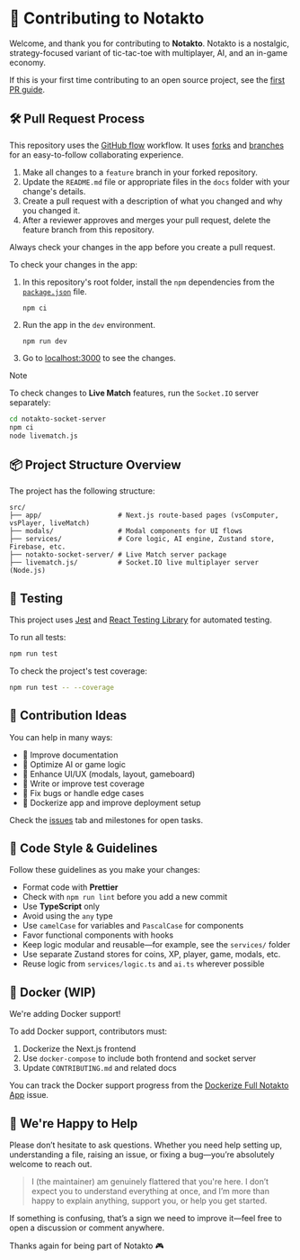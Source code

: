 # 🤝 Contributing to Notakto

Welcome, and thank you for contributing to **Notakto**. Notakto is a nostalgic, strategy-focused variant of tic-tac-toe with multiplayer, AI, and an in-game economy.

If this is your first time contributing to an open source project, see the [first PR guide][1].

## 🛠️ Pull Request Process

This repository uses the [GitHub flow][2] workflow. It uses [forks][3] and [branches][4] for an easy-to-follow collaborating experience.

1. Make all changes to a `feature` branch in your forked repository.
1. Update the `README.md` file or appropriate files in the `docs` folder with your change's details.
1. Create a pull request with a description of what you changed and why you changed it.
1. After a reviewer approves and merges your pull request, delete the feature branch from this repository.

Always check your changes in the app before you create a pull request.

To check your changes in the app:

1. In this repository's root folder, install the `npm` dependencies from the [`package.json`][5] file.

    ```console
    npm ci
    ```

1. Run the app in the `dev` environment.

    ```console
    npm run dev
    ```

1. Go to [localhost:3000][6] to see the changes.

> [!NOTE]
> To check changes to **Live Match** features, run the `Socket.IO` server separately:
>
> ```bash
> cd notakto-socket-server
> npm ci
> node livematch.js
> ```


## 📦 Project Structure Overview

The project has the following structure:

```text
src/
├── app/                   # Next.js route-based pages (vsComputer, vsPlayer, liveMatch)
├── modals/                # Modal components for UI flows
├── services/              # Core logic, AI engine, Zustand store, Firebase, etc.
├── notakto-socket-server/ # Live Match server package
├── livematch.js/          # Socket.IO live multiplayer server (Node.js)
```

## 🧪 Testing

This project uses [Jest][7] and [React Testing Library][8] for automated testing.

To run all tests:

```bash
npm run test
```

To check the project's test coverage:

```bash
npm run test -- --coverage
```

## 📁 Contribution Ideas

You can help in many ways:

* 📄 Improve documentation
* 🧠 Optimize AI or game logic
* 💬 Enhance UI/UX (modals, layout, gameboard)
* 🧪 Write or improve test coverage
* 🐛 Fix bugs or handle edge cases
* 🐳 Dockerize app and improve deployment setup

Check the [issues][9] tab and milestones for open tasks.

## 🧹 Code Style & Guidelines

Follow these guidelines as you make your changes:

* Format code with **Prettier**
* Check with `npm run lint` before you add a new commit
* Use **TypeScript** only
* Avoid using the `any` type
* Use `camelCase` for variables and `PascalCase` for components
* Favor functional components with hooks
* Keep logic modular and reusable—for example, see the `services/` folder
* Use separate Zustand stores for coins, XP, player, game, modals, etc.
* Reuse logic from `services/logic.ts` and `ai.ts` wherever possible

## 🐳 Docker (WIP)

We're adding Docker support!

To add Docker support, contributors must:

1. Dockerize the Next.js frontend
2. Use `docker-compose` to include both frontend and socket server
3. Update `CONTRIBUTING.md` and related docs

You can track the Docker support progress from the [Dockerize Full Notakto App][10] issue.

## 🙋 We're Happy to Help

Please don’t hesitate to ask questions. Whether you need help setting up, understanding a file, raising an issue, or fixing a bug—you’re absolutely welcome to reach out.

> I (the maintainer) am genuinely flattered that you're here. I don’t expect you to understand everything at once, and I’m more than happy to explain anything, support you, or help you get started.

If something is confusing, that’s a sign we need to improve it—feel free to open a discussion or comment anywhere.

Thanks again for being part of Notakto 🎮

[1]: ./FIRST_PR.md
[2]: https://docs.github.com/en/get-started/using-github/github-flow
[3]: https://docs.github.com/en/pull-requests/collaborating-with-pull-requests/working-with-forks/about-forks
[4]: https://docs.github.com/en/pull-requests/collaborating-with-pull-requests/proposing-changes-to-your-work-with-pull-requests/about-branches
[5]: ./package.json
[6]: https://localhost:3000
[7]: https://jestjs.io/
[8]: https://testing-library.com/docs/react-testing-library/intro/
[9]: https://github.com/rakshitg600/notakto-website/issues
[10]: https://github.com/Rakshitg600/notakto-website/issues/13
